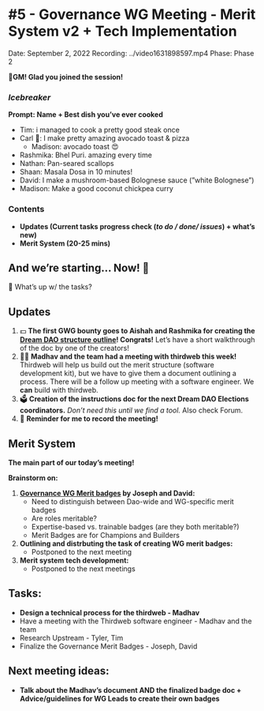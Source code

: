 # #5 - Governance WG Meeting - Merit System v2 + Tech Implementation

Date: September 2, 2022
Recording: ../video1631898597.mp4
Phase: Phase 2

🌱**GM! Glad you joined the session!** 

### *Icebreaker*

**Prompt: Name + Best dish you’ve ever cooked**

- Tim: i managed to cook a pretty good steak once
- Carl 🥑: I make pretty amazing avocado toast & pizza
    - Madison: avocado toast 😍
- Rashmika: Bhel Puri. amazing every time
- Nathan: Pan-seared scallops
- Shaan: Masala Dosa in 10 minutes!
- David:  I make a mushroom-based Bolognese sauce (”white Bolognese”)
- Madison: Make a good coconut chickpea curry

### Contents

- **Updates (Current tasks progress check (*to do / done/ issues*) + what’s new)**
- **Merit System (20-25 mins)**

## And we’re starting... Now! 🚀

<aside>
📢 What’s up w/ the tasks?

## Updates

1. 💵 **The first GWG bounty goes to Aishah and Rashmika for creating the [Dream DAO structure outline](https://www.notion.so/Dream-DAO-structure-outline-9f3ff8be196745e5b75aec105dcb9094?pvs=21)! Congrats!**
Let’s have a short walkthrough of the doc by one of the creators!
2. 🧑‍💻 **Madhav and the team had a meeting with thirdweb this week!**
Thirdweb will help us build out the merit structure (software development kit), but we have to give them a document outlining a process.
There will be a follow up meeting with a software engineer.
We **can** build with thirdweb.
3. 🗳️ **Creation of the instructions doc for the next Dream DAO Elections coordinators.**
*Don’t need this until we find a tool.* Also check Forum.
4. 🔴 **Reminder for me to record the meeting!**
</aside>

## Merit System

**The main part of our today’s meeting!** 

**Brainstorm on:**

1. **[Governance WG Merit badges](https://docs.google.com/document/d/1PAuVmAg_CQGMg9mvgJ0psoVcVt1rlWkfJTEno51KsCc/edit) by Joseph and David:**
    - Need to distinguish between Dao-wide and WG-specific merit badges
    - Are roles meritable?
    - Expertise-based vs. trainable badges (are they both meritable?)
    - Merit Badges are for Champions and Builders
2. **Outlining and distrbuting the task of creating WG merit badges:**
    - Postponed to the next meeting
3. **Merit system tech development:**
    - Postponed to the next meetings

## Tasks:

- **Design a technical process for the thirdweb - Madhav**
- Have a meeting with the Thirdweb software engineer - Madhav and the team
- Research Upstream - Tyler, Tim
- Finalize the Governance Merit Badges - Joseph, David

## **Next meeting ideas:**

- **Talk about the Madhav’s document AND the finalized badge doc + Advice/guidelines for WG Leads to create their own badges**